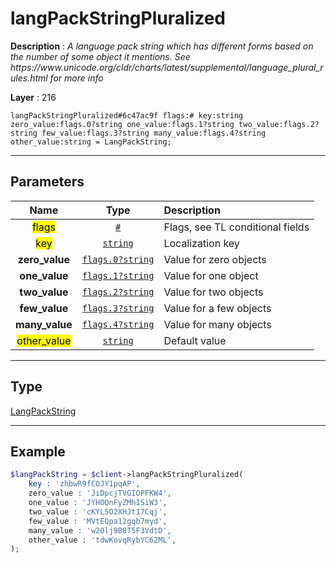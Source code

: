 # langPackStringPluralized

**Description** : *A language pack string which has different forms based on the number of some object it mentions\. See https://www\.unicode\.org/cldr/charts/latest/supplemental/language\_plural\_rules\.html for more info*

**Layer** : 216

```tl
langPackStringPluralized#6c47ac9f flags:# key:string zero_value:flags.0?string one_value:flags.1?string two_value:flags.2?string few_value:flags.3?string many_value:flags.4?string other_value:string = LangPackString;
```

---

## Parameters

| Name | Type | Description |
| :---: | :---: | :--- |
| <mark>flags</mark> | [`#`](type/#) | Flags, see TL conditional fields |
| <mark>key</mark> | [`string`](type/string) | Localization key |
| **zero_value** | [`flags.0?string`](type/string) | Value for zero objects |
| **one_value** | [`flags.1?string`](type/string) | Value for one object |
| **two_value** | [`flags.2?string`](type/string) | Value for two objects |
| **few_value** | [`flags.3?string`](type/string) | Value for a few objects |
| **many_value** | [`flags.4?string`](type/string) | Value for many objects |
| <mark>other_value</mark> | [`string`](type/string) | Default value |

---

## Type

[LangPackString](type/LangPackString)

---

## Example

```php
$langPackString = $client->langPackStringPluralized(
	key : 'zhbwR9fCOJY1pqAP',
	zero_value : 'JiDpcjTVGIOPFKW4',
	one_value : 'JYHOQnFyZMhISiW3',
	two_value : 'cKYL5O2XHJt17Cqj',
	few_value : 'MVtEQpa12gqb7myd',
	many_value : 'w20lj9B8T5F3VdtD',
	other_value : 'tdwKovqRybYC62ML',
);
```
